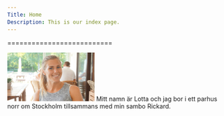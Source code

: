 ```yaml
---
Title: Home
Description: This is our index page.
---
```



==========================

<img class="picture" src="assets/img/jag.jpg" width=200 alt="" />
Mitt namn är Lotta och jag bor i ett parhus norr om Stockholm tillsammans med min sambo Rickard. 
